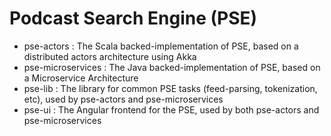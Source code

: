 # Podcast Search Engine (PSE)

* pse-actors
    : The Scala backed-implementation of PSE, based on a distributed actors architecture using Akka
* pse-microservices
    : The Java backed-implementation of PSE, based on a Microservice Architecture
* pse-lib
    : The library for common PSE tasks (feed-parsing, tokenization, etc), used by pse-actors and pse-microservices
* pse-ui
    : The Angular frontend for the PSE, used by both pse-actors and pse-microservices
